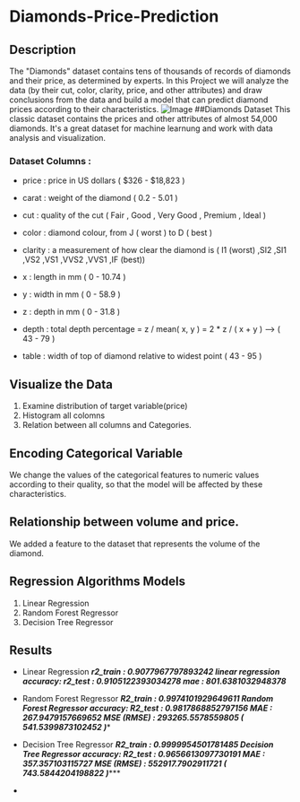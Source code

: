 # Diamonds-Price-Prediction
## Description
The "Diamonds" dataset contains tens of thousands of records of diamonds and their price, as determined by experts. In this Project we will analyze the data (by their cut, color, clarity, price, and other attributes) and draw conclusions from the data and build a model that can predict diamond prices according to their characteristics.
![Image](https://repository-images.githubusercontent.com/355545549/cd08f880-b4f0-11eb-878d-7a636e555189)
##Diamonds Dataset 
This classic dataset contains the prices and other attributes of almost 54,000 diamonds. It's a great dataset for machine learnung and work with data analysis and visualization.

### Dataset Columns :
- price : price in US dollars ( $326 - $18,823 )

- carat : weight of the diamond ( 0.2 - 5.01 )

- cut : quality of the cut ( Fair , Good , Very Good , Premium , Ideal )

- color : diamond colour, from J ( worst ) to D ( best )

- clarity : a measurement of how clear the diamond is ( I1 (worst) ,SI2 ,SI1 ,VS2 ,VS1 ,VVS2 ,VVS1 ,IF (best))

- x : length in mm ( 0 - 10.74 )

- y : width in mm ( 0 - 58.9 )

- z : depth in mm ( 0 - 31.8 )

- depth : total depth percentage = z / mean( x, y ) = 2 * z / ( x + y ) --> ( 43 - 79 )

- table : width of top of diamond relative to widest point ( 43 - 95 )
## Visualize the Data
1. Examine distribution of target variable(price)
2. Histogram all colomns
3. Relation between all columns and Categories.
## Encoding Categorical Variable
We change the values of the categorical features to numeric values according to their quality, so that the model will be affected by these characteristics.
## Relationship between volume and price.
We added a feature to the dataset that represents the volume of the diamond.
## Regression Algorithms Models
1. Linear Regression
2. Random Forest Regressor
3. Decision Tree Regressor
## Results
- Linear Regression
***r2_train          :  0.9077967797893242
linear regression accuracy: 
r2_test       :  0.9105122393034278
mae           :  801.6381032948378***


- Random Forest Regressor
***R2_train          :  0.9974101929649611
Random Forest Regressor accuracy: 
R2_test       :  0.9817868852797156
MAE           :  267.9479157669652
MSE (RMSE)    :  293265.5578559805  ( 541.5399873102452 )****
- Decision Tree Regressor
***R2_train          :  0.9999954501781485
Decision Tree Regressor accuracy: 
R2_test       :  0.9656613097730191
MAE           :  357.357103115727
MSE (RMSE)    :  552917.7902911721  ( 743.5844204198822 )******
*

